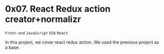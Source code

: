 # 0x07. React Redux action creator+normalizr
`Front-end` `JavaScript` `ES6` `React`

In this project, we cover react redux action. We used the previous project as a
base.
